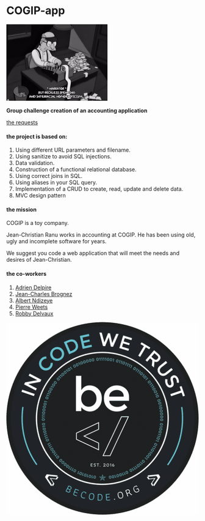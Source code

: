 # COGIP-app

![Gif Challenge](./assets/img/gifreadme.gif)

**Group challenge creation of an accounting application**

[the requests](https://github.com/becodeorg/CRL-Woods-3.21/tree/master/LearningPath/03.The-Mountain/12.PHP/PHP-Challenges/cogip)

#### the project is based on:

1. Using different URL parameters and filename.
2. Using sanitize to avoid SQL injections.
3. Data validation.
4. Construction of a functional relational database.
5. Using correct joins in SQL.
6. Using aliases in your SQL query.
7. Implementation of a CRUD to create, read, update and delete data.
8. MVC design pattern


#### the mission 

COGIP is a toy company.

Jean-Christian Ranu works in accounting at COGIP.
He has been using old, ugly and incomplete software for years.

We suggest you code a web application that will meet the needs and desires of Jean-Christian.

#### the co-workers 

1. [Adrien Delpire](https://github.com/Delvaux1986)
2. [Jean-Charles Brognez](https://github.com/jcbrognez)
3. [Albert Ndizeye](https://github.com/AlbertNd)
4. [Pierre Weets](https://github.com/PierreWeets)
5. [Robby Delvaux](https://github.com/Delvaux1986) 


![Becode Logo](/assets/img/becode.png)

